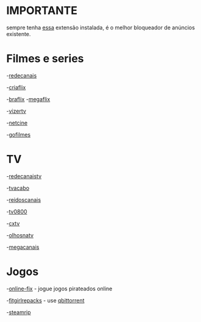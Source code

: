 # IMPORTANTE
sempre tenha [essa](https://ublockorigin.com/) extensão instalada, é o melhor bloqueador de anúncios existente.

# Filmes e series

-[redecanais](https://redecanais.africa/)

-[criaflix](https://www.criaflix.live/)

-[braflix](https://www.braflix.ru/pt)
-[megaflix](https://megaflix.ac/)

-[vizertv](https://vizertv.in/)

-[netcine](https://netcine.yt/)

-[gofilmes](https://gofilmes.me/br/)
 
# TV

-[redecanaistv](https://redecanaistv.africa/)

-[tvacabo](https://tvacabo.free.nf/?i=1)

-[reidoscanais](https://reidoscanais.eu/)

-[tv0800](https://tv0800.top/)

-[cxtv](https://www.cxtv.com.br/)

-[olhosnatv](https://www.olhosnatv.com.br/)

-[megacanais](https://megacanais.com/aovivo/)

# Jogos

-[online-fix](https://online-fix.me/) - jogue jogos pirateados online

-[fitgirlrepacks](https://fitgirl-repacks.site/) - use [qbittorrent](https://www.qbittorrent.org/download)

-[steamrip](https://steamrip.com/)
